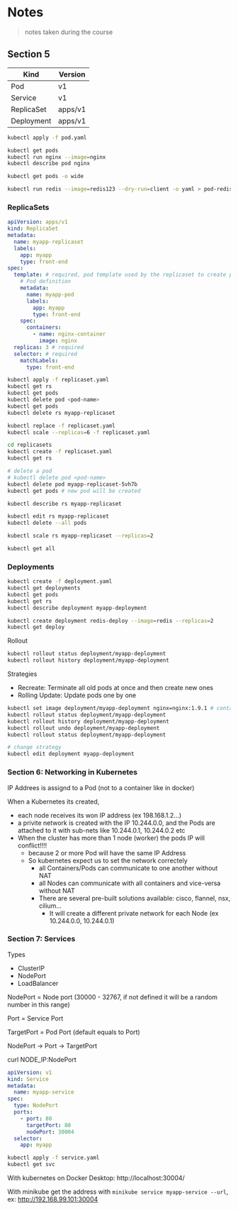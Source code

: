# Notes

> notes taken during the course


## Section 5

| Kind | Version |
| --- | --- |
| Pod | v1 |
| Service | v1 |
| ReplicaSet | apps/v1 |
| Deployment | apps/v1 |

```sh
kubectl apply -f pod.yaml
```

```sh
kubectl get pods
kubectl run nginx --image=nginx
kubectl describe pod nginx

kubectl get pods -o wide

kubectl run redis --image=redis123 --dry-run=client -o yaml > pod-redis.yaml
```

### ReplicaSets

```yaml
apiVersion: apps/v1
kind: ReplicaSet
metadata:
  name: myapp-replicaset
  labels:
    app: myapp
    type: front-end
spec:
  template: # required, pod template used by the replicaset to create pods when replicas are created or replaced
    # Pod definition
    metadata:
      name: myapp-pod
      labels:
        app: myapp
        type: front-end
    spec:
      containers:
        - name: nginx-container
          image: nginx
  replicas: 3 # required
  selector: # required
    matchLabels:
      type: front-end
```

```sh
kubectl apply -f replicaset.yaml
kubectl get rs
kubectl get pods
kubectl delete pod <pod-name>
kubectl get pods
kubectl delete rs myapp-replicaset
```

```sh
kubectl replace -f replicaset.yaml
kubectl scale --replicas=6 -f replicaset.yaml
```

```sh
cd replicasets
kubectl create -f replicaset.yaml
kubectl get rs

# delete a pod
# kubectl delete pod <pod-name>
kubectl delete pod myapp-replicaset-5vh7b 
kubectl get pods # new pod will be created

kubectl describe rs myapp-replicaset

kubectl edit rs myapp-replicaset
kubectl delete --all pods
```

```sh
kubectl scale rs myapp-replicaset --replicas=2
```

```sh
kubectl get all
```


### Deployments

```sh
kubectl create -f deployment.yaml
kubectl get deployments
kubectl get pods
kubectl get rs
kubectl describe deployment myapp-deployment
```

```sh
kubectl create deployment redis-deploy --image=redis --replicas=2
kubectl get deploy
```

Rollout

```sh
kubectl rollout status deployment/myapp-deployment
kubectl rollout history deployment/myapp-deployment
```

Strategies
- Recreate: Terminate all old pods at once and then create new ones
- Rolling Update: Update pods one by one

```sh
kubectl set image deployment/myapp-deployment nginx=nginx:1.9.1 # container_name= image_name
kubectl rollout status deployment/myapp-deployment
kubectl rollout history deployment/myapp-deployment
kubectl rollout undo deployment/myapp-deployment
kubectl rollout status deployment/myapp-deployment

# change strategy
kubectl edit deployment myapp-deployment
```

### Section 6: Networking in Kubernetes

IP Addrees is assignd to a Pod (not to a container like in docker)

When a Kubernetes its created, 

- each node receives its won IP address (ex 198.168.1.2…)
- a privite network is created with the IP 10.244.0.0, and the Pods are attached to it with sub-nets like 10.244.0.1, 10.244.0.2 etc
- When the cluster has more than 1 node (worker) the pods IP will conflict!!!!
    - because 2 or more Pod will have the same IP Address
    - So kubernetes expect us to set the network correctely
        - all Containers/Pods can communicate to one another without NAT
        - all Nodes can communicate with all containers and vice-versa without NAT
        - There are several pre-built solutions available: cisco, flannel, nsx, cilium…
            - It will create a different private network for each Node (ex 10.244.0.0, 10.244.0.1)

### Section 7: Services

Types

- ClusterIP
- NodePort
- LoadBalancer

NodePort = Node port (30000 - 32767, if not defined it will be a random number in this range)

Port = Service Port

TargetPort = Pod Port (default equals to Port)

NodePort → Port → TargetPort

curl NODE_IP:NodePort

```yaml
apiVersion: v1
kind: Service
metadata:
  name: myapp-service
spec:
  type: NodePort
  ports:
    - port: 80
      targetPort: 80
      nodePort: 30004
  selector:
    app: myapp
```

```sh
kubectl apply -f service.yaml
kubectl get svc
```

With kubernetes on Docker Desktop: http://localhost:30004/  

With minikube get the address with `minikube service myapp-service --url`, ex: http://192.168.99.101:30004  



